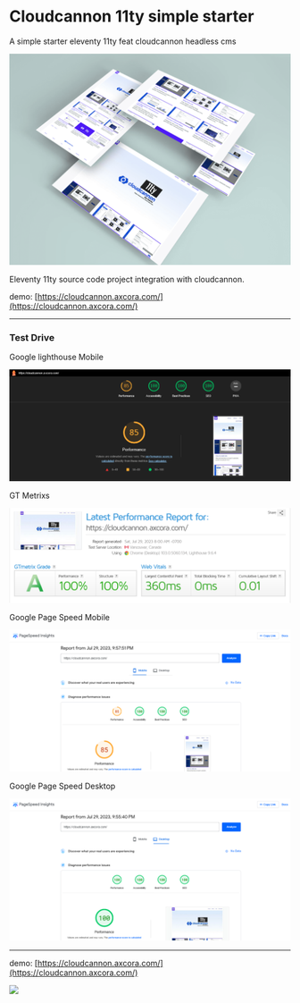# Cloudcannon 11ty simple starter

A simple starter eleventy 11ty feat cloudcannon headless cms

![cloudcannon eleventy starter](shoot.png)

Eleventy 11ty source code project integration with cloudcannon.

demo: [https://cloudcannon.axcora.com/](https://cloudcannon.axcora.com/)

---

### Test Drive

Google lighthouse Mobile

![cloudcannon eleventy starter](lighthouse.png)

GT Metrixs

![cloudcannon eleventy starter](gtmetrix.png)

Google Page Speed Mobile

![cloudcannon eleventy starter](mobiles.png)

Google Page Speed Desktop

![cloudcannon eleventy starter](desktop.png)

---

demo: [https://cloudcannon.axcora.com/](https://cloudcannon.axcora.com/)

<a href="https://www.buymeacoffee.com/axcora"><img width="240" src="https://blogger.googleusercontent.com/img/b/R29vZ2xl/AVvXsEgIA9HMwkK8kr7uRwVNxnhXsLQsJHxQQYVSzqCAaK58OpJOiTlzbIX7eEwS_VpJ3oEG-xrmVEl2WKqGvB_o-KjyBGTbbjFHM_bN2Jce9g3FTnt2ZJViwcvB9DHPOKPEMCl7jTQRVWKPw_ETloH7_CK8Xr09SSNNx22xnfGjViwdEsGtR-yGrLmr-JUGHA/s1090/bmc-button.png"/></a>
